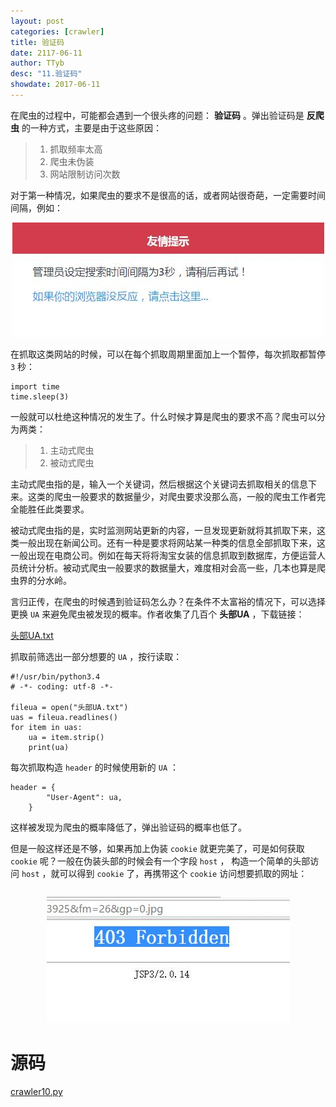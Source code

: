```yaml
---
layout: post
categories: [crawler]
title: 验证码
date: 2117-06-11
author: TTyb
desc: "11.验证码"
showdate: 2017-06-11
---
```


在爬虫的过程中，可能都会遇到一个很头疼的问题： **验证码** 。弹出验证码是 **反爬虫** 的一种方式，主要是由于这些原因：

>1. 抓取频率太高
>2. 爬虫未伪装
>3. 网站限制访问次数

对于第一种情况，如果爬虫的要求不是很高的话，或者网站很奇葩，一定需要时间间隔，例如：

<p style="text-align:center"><img  src="/img/crawler11/result1.jpg"/></p>

在抓取这类网站的时候，可以在每个抓取周期里面加上一个暂停，每次抓取都暂停 `3` 秒：

```
import time
time.sleep(3)
```

一般就可以杜绝这种情况的发生了。什么时候才算是爬虫的要求不高？爬虫可以分为两类：

>1. 主动式爬虫
>2. 被动式爬虫

主动式爬虫指的是，输入一个关键词，然后根据这个关键词去抓取相关的信息下来。这类的爬虫一般要求的数据量少，对爬虫要求没那么高，一般的爬虫工作者完全能胜任此类要求。

被动式爬虫指的是，实时监测网站更新的内容，一旦发现更新就将其抓取下来，这类一般出现在新闻公司。还有一种是要求将网站某一种类的信息全部抓取下来，这一般出现在电商公司。例如在每天将将淘宝女装的信息抓取到数据库，方便运营人员统计分析。被动式爬虫一般要求的数据量大，难度相对会高一些，几本也算是爬虫界的分水岭。

言归正传，在爬虫的时候遇到验证码怎么办？在条件不太富裕的情况下，可以选择更换 `UA` 来避免爬虫被发现的概率。作者收集了几百个 **头部UA** ，下载链接：

<a href="/code/crawler11/头部UA.txt" target="_blank">头部UA.txt</a>

抓取前筛选出一部分想要的 `UA` ，按行读取：

```
#!/usr/bin/python3.4
# -*- coding: utf-8 -*-

fileua = open("头部UA.txt")
uas = fileua.readlines()
for item in uas:
    ua = item.strip()
    print(ua)
```

每次抓取构造 `header` 的时候使用新的 `UA` ：

```
header = {
        "User-Agent": ua,
    }
```

这样被发现为爬虫的概率降低了，弹出验证码的概率也低了。

但是一般这样还是不够，如果再加上伪装 `cookie` 就更完美了，可是如何获取 `cookie` 呢？一般在伪装头部的时候会有一个字段 `host` ， 构造一个简单的头部访问 `host` ，就可以得到 `cookie` 了，再携带这个 `cookie` 访问想要抓取的网址：

```

```

<p style="text-align:center"><img  src="/img/crawler10/result1.jpg"/></p>

# 源码

<a href="/code/crawler10/crawler10.py" target="_blank">crawler10.py</a>
